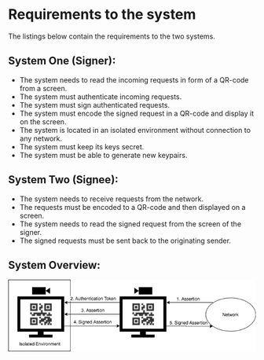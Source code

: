 # Requirements to the system

The listings below contain the requirements to the two systems.

## System One (Signer):
- The system needs to read the incoming requests in form of a QR-code from a screen.
- The system must authenticate incoming requests.
- The system must sign authenticated requests.
- The system must encode the signed request in a QR-code and display it on the screen.
- The system is located in an isolated environment without connection to any network.
- The system must keep its keys secret.
- The system must be able to generate new keypairs.


## System Two (Signee):
- The system needs to receive requests from the network.
- The requests must be encoded to a QR-code and then displayed on a screen.
- The system needs to read the signed request from the screen of the signer.
- The signed requests must be sent back to the originating sender.


## System Overview:

![System Overview](images/SystemOverview.png "System Overview")